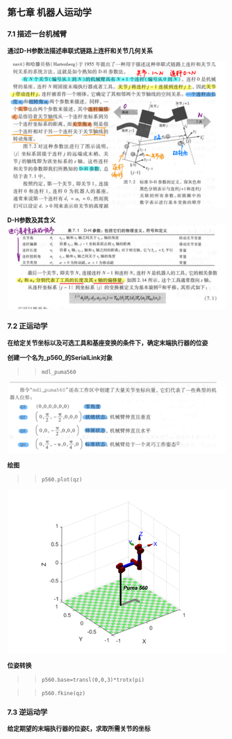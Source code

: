 ## 第七章 机器人运动学

### 7.1 描述一台机械臂

**通过D-H参数法描述串联式链路上连杆和关节几何关系**

![D-H](./pictures/D-H.png)

**D-H参数及其含义**
![D-H2](./pictures/D-H2.png)


### 7.2 正运动学
**在给定关节坐标以及可选工具和基座变换的条件下，确定末端执行器的位姿**

**创建一个名为_p560_的SerialLink对象**

>>`mdl_puma560`

![qz_qr_qs_qn](./pictures/classic_position.png)

**绘图**

>>`p560.plot(qz)`

![puma590](pictures/Puma560p1.png)


**位姿转换**

>>`p560.base=transl(0,0,3)*trotx(pi)`

>>`p560.fkine(qz)`

### 7.3 逆运动学
**给定期望的末端执行器的位姿ξ，求取所需关节的坐标**

